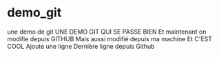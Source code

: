 # demo_git
une démo de git
UNE DEMO GIT QUI SE PASSE BIEN
Et maintenant on modifie depuis GITHUB
Mais aussi modifié depuis ma machine Et C'EST COOL
Ajoute une ligne
Dernière ligne depuis Github
